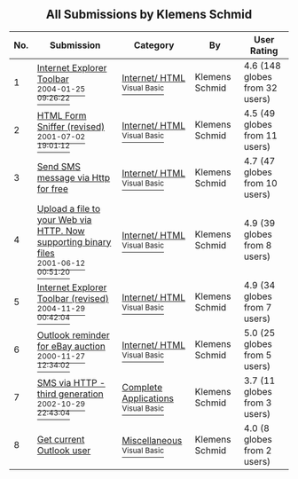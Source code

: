﻿<div align="center">

## All Submissions by Klemens Schmid

</div>

No.  | Submission | Category | By   | User Rating
---- | ---------- | -------- | ---- | -----------
1 | [Internet Explorer Toolbar<br /><sup>2004-01-25 09:26:22</sup>](https://github.com/Planet-Source-Code/klemens-schmid-internet-explorer-toolbar__1-41922) | [Internet/ HTML<br /><sup>Visual Basic</sup>](../ByCategory/internet-html__1-34.md) | Klemens Schmid | 4.6 (148 globes from 32 users)
2 | [HTML Form Sniffer \(revised\)<br /><sup>2001-07-02 19:01:12</sup>](https://github.com/Planet-Source-Code/klemens-schmid-html-form-sniffer-revised__1-14681) | [Internet/ HTML<br /><sup>Visual Basic</sup>](../ByCategory/internet-html__1-34.md) | Klemens Schmid | 4.5 (49 globes from 11 users)
3 | [Send SMS message via Http for free<br />](https://github.com/Planet-Source-Code/klemens-schmid-send-sms-message-via-http-for-free__1-5746) | [Internet/ HTML<br /><sup>Visual Basic</sup>](../ByCategory/internet-html__1-34.md) | Klemens Schmid | 4.7 (47 globes from 10 users)
4 | [Upload a file to your Web via HTTP\. Now supporting binary files<br /><sup>2001-06-12 00:51:20</sup>](https://github.com/Planet-Source-Code/klemens-schmid-upload-a-file-to-your-web-via-http-now-supporting-binary-files__1-6076) | [Internet/ HTML<br /><sup>Visual Basic</sup>](../ByCategory/internet-html__1-34.md) | Klemens Schmid | 4.9 (39 globes from 8 users)
5 | [Internet Explorer Toolbar \(revised\)<br /><sup>2004-11-29 00:42:04</sup>](https://github.com/Planet-Source-Code/klemens-schmid-internet-explorer-toolbar-revised__1-56659) | [Internet/ HTML<br /><sup>Visual Basic</sup>](../ByCategory/internet-html__1-34.md) | Klemens Schmid | 4.9 (34 globes from 7 users)
6 | [Outlook reminder for eBay auction<br /><sup>2000-11-27 12:34:02</sup>](https://github.com/Planet-Source-Code/klemens-schmid-outlook-reminder-for-ebay-auction__1-6863) | [Internet/ HTML<br /><sup>Visual Basic</sup>](../ByCategory/internet-html__1-34.md) | Klemens Schmid | 5.0 (25 globes from 5 users)
7 | [SMS via HTTP \- third generation<br /><sup>2002-10-29 22:43:04</sup>](https://github.com/Planet-Source-Code/klemens-schmid-sms-via-http-third-generation__1-40251) | [Complete Applications<br /><sup>Visual Basic</sup>](../ByCategory/complete-applications__1-27.md) | Klemens Schmid | 3.7 (11 globes from 3 users)
8 | [Get current Outlook user<br />](https://github.com/Planet-Source-Code/klemens-schmid-get-current-outlook-user__1-6330) | [Miscellaneous<br /><sup>Visual Basic</sup>](../ByCategory/miscellaneous__1-1.md) | Klemens Schmid | 4.0 (8 globes from 2 users)
